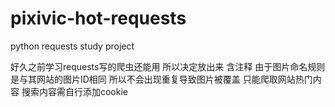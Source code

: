 # pixivic-hot-requests
python requests study  project

好久之前学习requests写的爬虫还能用 所以决定放出来 含注释 由于图片命名规则是与其网站的图片ID相同 所以不会出现重复导致图片被覆盖
只能爬取网站热门内容 搜索内容需自行添加cookie
